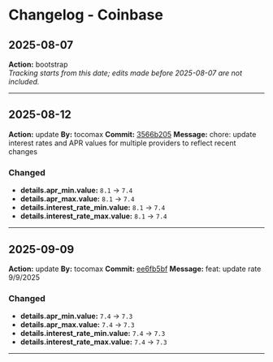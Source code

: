 # Changelog - Coinbase

## 2025-08-07
**Action:** bootstrap  
*Tracking starts from this date; edits made before 2025-08-07 are not included.*

---
## 2025-08-12
**Action:** update
**By:** tocomax
**Commit:** [3566b205](https://github.com/your-repo/commit/3566b205)
**Message:** chore: update interest rates and APR values for multiple providers to reflect recent changes

### Changed
- **details.apr_min.value:** `8.1` → `7.4`
- **details.apr_max.value:** `8.1` → `7.4`
- **details.interest_rate_min.value:** `8.1` → `7.4`
- **details.interest_rate_max.value:** `8.1` → `7.4`

---
## 2025-09-09
**Action:** update
**By:** tocomax
**Commit:** [ee6fb5bf](https://github.com/your-repo/commit/ee6fb5bf)
**Message:** feat: update rate 9/9/2025

### Changed
- **details.apr_min.value:** `7.4` → `7.3`
- **details.apr_max.value:** `7.4` → `7.3`
- **details.interest_rate_min.value:** `7.4` → `7.3`
- **details.interest_rate_max.value:** `7.4` → `7.3`

---
